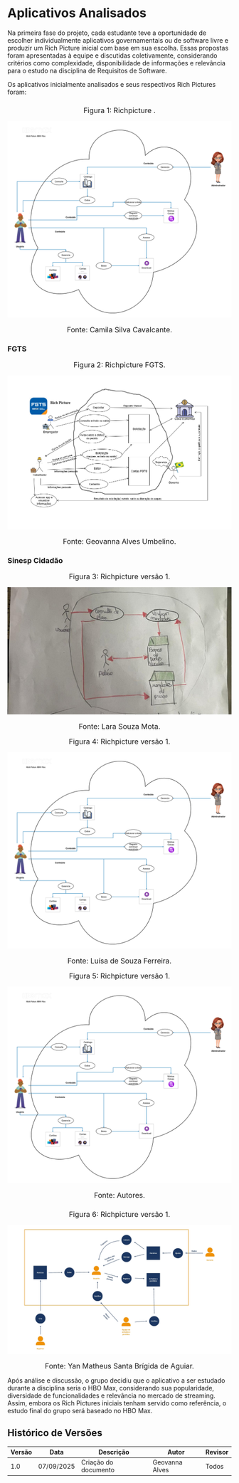 # Aplicativos Analisados

Na primeira fase do projeto, cada estudante teve a oportunidade de escolher individualmente aplicativos governamentais ou de software livre e produzir um Rich Picture inicial com base em sua escolha. Essas propostas foram apresentadas à equipe e discutidas coletivamente, considerando critérios como complexidade, disponibilidade de informações e relevância para o estudo na disciplina de Requisitos de Software.

Os aplicativos inicialmente analisados e seus respectivos Rich Pictures foram:

### 

<font size="3"><p style="text-align: center">Figura 1: Richpicture .</p></font>

![Richpicturev1](../img/RichPicture.png)

<font size="3"><p style="text-align: center">Fonte: Camila Silva Cavalcante.</p></font>

### FGTS

<font size="3"><p style="text-align: center">Figura 2: Richpicture FGTS.</p></font>

![Richpicturev1](../img/richpicture.Geovanna.png)

<font size="3"><p style="text-align: center">Fonte: Geovanna Alves Umbelino.</p></font>

### Sinesp Cidadão

<font size="3"><p style="text-align: center">Figura 3: Richpicture versão 1.</p></font>

![Richpicturev1](../img/richpicture_lara.jpeg)

<font size="3"><p style="text-align: center">Fonte: Lara Souza Mota.</p></font>


<font size="3"><p style="text-align: center">Figura 4: Richpicture versão 1.</p></font>

![Richpicturev1](../img/RichPicture.png)

<font size="3"><p style="text-align: center">Fonte: Luísa de Souza Ferreira.</p></font>

<font size="3"><p style="text-align: center">Figura 5: Richpicture versão 1.</p></font>

![Richpicturev1](../img/RichPicture.png)

<font size="3"><p style="text-align: center">Fonte: Autores.</p></font>

### 

<font size="3"><p style="text-align: center">Figura 6: Richpicture versão 1.</p></font>

![Richpicturev1](../img/richpicture_yan.jpeg)

<font size="3"><p style="text-align: center">Fonte: Yan Matheus Santa Brígida de Aguiar.</p></font>

Após análise e discussão, o grupo decidiu que o aplicativo a ser estudado durante a disciplina seria o HBO Max, considerando sua popularidade, diversidade de funcionalidades e relevância no mercado de streaming. Assim, embora os Rich Pictures iniciais tenham servido como referência, o estudo final do grupo será baseado no HBO Max.

## Histórico de Versões

| Versão   | Data       | Descrição                                | Autor                    | Revisor |
|----------|------------|------------------------------------------|--------------------------|---------|
| 1.0      | 07/09/2025 | Criação do documento     | Geovanna Alves           | Todos   |
